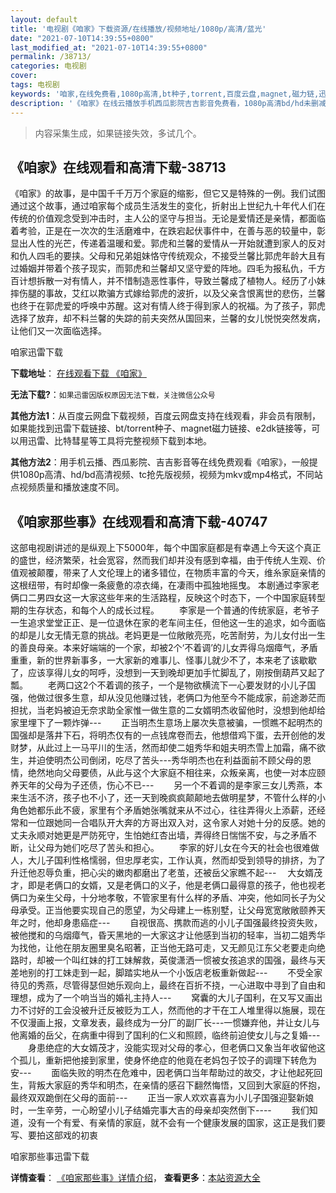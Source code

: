 ```yaml
---
layout: default
title: '电视剧《咱家》下载资源/在线播放/视频地址/1080p/高清/蓝光'
date: "2021-07-10T14:39:55+0800"
last_modified_at: "2021-07-10T14:39:55+0800"
permalink: /38713/
categories: 电视剧
cover:
tags: 电视剧
keywords: '咱家,在线免费看,1080p高清,bt种子,torrent,百度云盘,magnet,磁力链,迅雷下载资源'
description: '《咱家》在线云播放手机西瓜影院吉吉影音免费看，1080p高清bd/hd未删减完整版和tc抢先枪版，mkv/mp4格式，附带bt/torrent种子、magnet/磁力链、百度云盘、网盘资源迅雷下载链接'
---
```


>内容采集生成，如果链接失效，多试几个。


## 《咱家》在线观看和高清下载-38713

《咱家》的故事，是中国千千万万个家庭的缩影，但它又是特殊的一例。我们试图通过这个故事，通过咱家每个成员生活发生的变化，折射出上世纪九十年代人们在传统的价值观念受到冲击时，主人公的坚守与担当。无论是爱情还是亲情，都面临着考验，正是在一次次的生活磨难中，在跌宕起伏事件中，在善与恶的较量中，彰显出人性的光芒，传递着温暖和爱。郭虎和兰馨的爱情从一开始就遭到家人的反对和仇人四毛的要挟。父母和兄弟姐妹恪守传统观众，不接受兰馨比郭虎年龄大且有过婚姻并带着个孩子现实，而郭虎和兰馨却又坚守爱的阵地。四毛为报私仇，千方百计想拆散一对有情人，并不惜制造恶性事件，导致兰馨成了植物人。经历了小妹摔伤腿的事故，艾红以欺骗方式嫁给郭虎的波折，以及父亲含恨离世的悲伤，兰馨也终于在郭虎爱的呼唤中苏醒。这对有情人终于得到家人的祝福。为了孩子，郭虎选择了放弃，却不料兰馨的失踪的前夫突然从国回来，兰馨的女儿悦悦突然发病，让他们又一次面临选择。


咱家迅雷下载

**下载地址**： [在线观看下载 《咱家》](https://www.993dy.com//vod-detail-id-25581.html) 


**无法下载?**：`如果迅雷因版权原因无法下载，关注微信公众号 `

**其他方法1**：从百度云网盘下载视频，百度云网盘支持在线观看，非会员有限制，如果能找到迅雷下载链接、bt/torrent种子、magnet磁力链接、e2dk链接等，可以用迅雷、比特彗星等工具将完整视频下载到本地。

**其他方法2**：用手机云播、西瓜影院、吉吉影音等在线免费观看《咱家》，一般提供1080p高清、hd/bd高清视频、tc抢先版视频，视频为mkv或mp4格式，不同站点视频质量和播放速度不同。


## 《咱家那些事》在线观看和高清下载-40747

这部电视剧讲述的是纵观上下5000年，每个中国家庭都是有幸遇上今天这个真正的盛世，经济繁荣，社会宽容，然而我们却并没有感到幸福，由于传统人生观、价值观被颠覆，带来了人文伦理上的诸多错位，在物质丰富的今天，维糸家庭亲情的这根纽带，有时却像一条疲惫的凉衣绳，在凄雨中孤独地摇曳。 本剧通过李家老俩口二男四女这一大家这些年来的生活路程，反映这个时态下，一个中国家庭转型期的生存状态，和每个人的成长过程。 　　李家是一个普通的传统家庭，老爷子一生追求堂堂正正、是一位退休在家的老车间主任，但他这一生的追求，如今面临的却是儿女无情无意的挑战。老妈更是一位敞敞亮亮，吃苦耐劳，为儿女付出一生的善良母亲。本来好端端的一个家，却被2个&lsquo;不着调&rsquo;的儿女弄得乌烟瘴气，矛盾重重，新的世界新事多，一大家新的难事儿、怪事儿就少不了，本来老了该歇歇了，应该享得儿女的呵呼，没想到一天到晚却更加手忙脚乱了，刚按倒葫芦又起了瓢。 　　老两口这2个不着调的孩子，一个是物欲横流下一心要发财的小儿子国强，他做过很多生意，却从没见他赚过钱，老俩口为他至今不能成家，前途渺茫而担扰，当老妈被迫无奈求助全家惟一做生意的二女婿明杰收留他时，没想到他却给家里埋下了一颗炸弹--- 　　正当明杰生意场上屡次失意被骗，一惯瞧不起明杰的国强却是落井下石，将明杰仅有的一点钱席卷而去，他想借鸡下蛋，去开创他的发财梦，从此过上一马平川的生活，然而却使二姐秀华和姐夫明杰雪上加霜，痛不欲生，并迫使明杰公司倒闭，吃尽了苦头---秀华明杰也在利益面前不顾父母的恩情，绝然地向父母要债，从此与这个大家庭不相往来，众叛亲离，也使一对本应颐养天年的父母为子还债，伤心不已--- 　　另一个不着调的是李家三女儿秀燕，本来生活不济，孩子也不小了，还一天到晚疯疯颠颠地去做明星梦，不管什么样的小角色她都乐此不疲，家里有个矛盾她张嘴就来从不过心，往往弄得火上添薪，还经常和一位跟她同一合唱队开大奔的方哥出双入对，这令家人对她十分的反感。她的丈夫永顺对她更是严防死守，生怕她红杏出墙，弄得终日惴惴不安，与之矛盾不断，让父母为她们吃尽了苦头和担心。 　　李家的好儿女在今天的社会也很难做人，大儿子国利性格懦弱，但忠厚老实，工作认真，然而却受到领导的排挤，为了升迁他忍辱负重，把心尖的嫩肉都磨出了老茧，还被岳父家瞧不起--- 　大女婿茂才，即是老俩口的女婿，又是老俩口的义子，他是老俩口最得意的孩子，他也视老俩口为亲生父母，十分地孝敬，不管家里有什么样的矛盾、冲突，他如同长子为父母承受。正当他要实现自己的愿望，为父母建上一栋别墅，让父母宽宽敞敞颐养天年之时，他却身患癌症--- 　　自视很高、携款而逃的小儿子国强最终投资失败，被他搅和的乌烟瘴气，昏天黑地的一大家这才让他感到当初的轻率，当初二姐秀华为找他，让他在朋友圈里臭名昭著，正当他无路可走，又无颜见江东父老要走向绝路时，却被一个叫红妹的打工妹解救，英俊潇洒一惯被女孩追求的国强，最终与天差地别的打工妹走到一起，脚踏实地从一个小饭店老板重新做起--- 　　不受全家待见的秀燕，尽管得瑟但她乐观向上，最终在百折不挠，一心进取中寻到了自由和理想，成为了一个响当当的婚礼主持人--- 　　窝囊的大儿子国利，在又写又画出力不讨好的工会没被升迁反被贬为工人，然而他的才干在工人堆里得以施展，现在不仅漫画上报，文章发表，最终成为一分厂的副厂长---一惯嫌弃他，并让女儿与他离婚的岳父，在病重中得到了国利的仁义和照顾，临终前迫使女儿与之复婚--- 　　身患绝症的大女婿茂才，没能实现对父母的孝心，但老俩口又象当年收留他这个孤儿，重新把他接到家里，使身怀绝症的他竟在老妈包子饺子的调理下转危为安--- 　　面临失败的明杰在危难中，因老俩口当年帮助过的故交，才让他起死回生，背叛大家庭的秀华和明杰，在亲情的感召下翻然悔悟，又回到大家庭的怀抱，最终双双跪倒在父母的面前--- 　　正当一家人欢欢喜喜为小儿子国强迎娶新娘时，一生辛劳，一心盼望小儿子结婚完事大吉的母亲却突然倒下---- 　　我们知道，没有一个有爱、有亲情的家庭，就不会有一个健康发展的国家，这正是我们要写、要拍这部戏的初衷


咱家那些事迅雷下载

**详情查看**： [《咱家那些事》详情介绍](/movie/40747/)， **查看更多**：[本站资源大全](/movie/t/all/)

